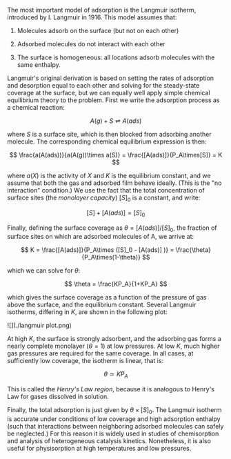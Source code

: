 

The most important model of adsorption is the Langmuir isotherm, introduced by I. Langmuir in 1916.  This model assumes that:

1. Molecules adsorb on the surface (but not on each other)

2. Adsorbed molecules do not interact with each other

3. The surface is homogeneous:  all locations adsorb molecules with the same enthalpy.

Langmuir's original derivation is based on setting the rates of adsorption and desorption
equal to each other and solving for the steady-state coverage at the surface, but we can equally well
apply simple chemical equilibrium theory to the problem.  First we write the 
adsorption process as a chemical reaction:

$$
A(g) + S \rightleftharpoons A(ads)
$$

where $S$ is a surface site, which is then blocked
from adsorbing another molecule.  The corresponding chemical equilibrium expression is then: 

$$
\frac{a(A(ads))}{a(A(g))\times a(S)} = \frac{[A(ads)]}{P_A\times[S]} = K
$$

where $a(X)$ is the activity of $X$ and $K$ is the equilibrium constant,
and we assume that both the gas and adsorbed film behave ideally. (This is the "no interaction" condition.) 
We use the fact that the total concentration of surface sites (the *monolayer capacity*) 
$[S]_0$ is a constant, and write:

$$
[S] + [A(ads)] = [S]_0
$$

Finally, defining the surface coverage as $\theta = [A(ads)]/[S]_0$, the fraction of surface
sites on which are adsorbed molecules of A, we arrive at:

$$
K = \frac{[A(ads)]}{P_A\times ([S]_0 - [A(ads)] )} = \frac{\theta}{P_A\times(1-\theta)}
$$

which we can solve for $\theta$:

$$
\theta = \frac{KP_A}{1+KP_A}
$$

which gives the surface coverage as a function of the pressure of gas above the surface, and the equilibrium
constant.  Several Langmuir isotherms, differing in $K$, are shown in the following plot:

![](./langmuir plot.png)

At high $K$, the surface is strongly adsorbent, and the adsorbing gas forms a nearly complete monolayer
($\theta = 1$) at low pressures.  At low  $K$, much higher gas pressures are required for the
same coverage.  In all cases, at sufficiently low coverage, the isotherm is linear, that is:

$$
\theta \simeq KP_A
$$

This is called the *Henry's Law region*, because it is analogous to Henry's Law for gases dissolved in solution.

Finally, the total adsorption is just given by $\theta \times [S]_0$.  The Langmuir isotherm is accurate
under conditions of low coverage and high adsorption enthalpy (such that interactions between neighboring 
adsorbed molecules can safely be neglected.)  For this reason it is widely used in studies of chemisorption and
analysis of heterogeneous catalysis kinetics. Nonetheless, it is also useful for physisorption at high temperatures
and low pressures.